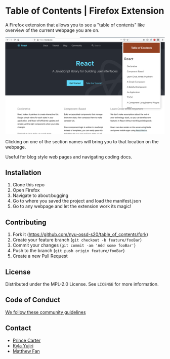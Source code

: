 # Table of Contents | Firefox Extension

A Firefox extension that allows you to see a "table of contents" like overview of the current webpage you are on. 

![](screenshot.png)

Clicking on one of the section names will bring you to that location on the webpage. 

Useful for blog style web pages and navigating coding docs.

## Installation

1) Clone this repo
2) Open Firefox
3) Navigate to about:bugging 
4) Go to where you saved the project and load the manifest.json
5) Go to any webpage and let the extension work its magic!

## Contributing

1. Fork it (https://github.com/nyu-ossd-s20/table_of_contents/fork)
2. Create your feature branch (`git checkout -b feature/fooBar`)
3. Commit your changes (`git commit -am 'Add some fooBar'`)
4. Push to the branch (`git push origin feature/fooBar`)
5. Create a new Pull Request

<!-- LICENSE -->
## License

Distributed under the MPL-2.0 License. See `LICENSE` for more information.

<!-- CODE OF CONDUCT -->
## Code of Conduct

[We follow these community guidelines](https://www.mozilla.org/en-US/about/governance/policies/participation/)

<!-- CONTACT -->
## Contact

* [Prince Carter](https://github.com/PrinceCarter)
* [Kyla Yujiri](https://github.com/kylayujiri)
* [Matthew Fan](https://github.com/mattfan00)




